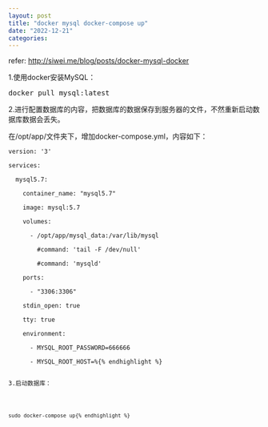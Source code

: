 ```yaml
---
layout: post
title: "docker mysql docker-compose up"
date: "2022-12-21"
categories: 
---
```

<p>refer: <a href="http://siwei.me/blog/posts/docker-mysql-docker">http://siwei.me/blog/posts/docker-mysql-docker</a></p>

<p>1.使用docker安装MySQL：</p>

<pre>
docker pull mysql:latest</pre>

<p>2.进行配置数据库的内容，把数据库的数据保存到服务器的文件，不然重新启动数据库数据会丢失。</p>

<p>在/opt/app/文件夹下，增加docker-compose.yml，内容如下：</p>

<p><code>version: &#39;3&#39;<br />
services:</code></p>

<pre>
<code>&nbsp; mysql5.7:

&nbsp;&nbsp;&nbsp; container_name: &quot;mysql5.7&quot;

&nbsp;&nbsp;&nbsp; image: mysql:5.7

&nbsp;&nbsp;&nbsp; volumes:

&nbsp;&nbsp;&nbsp;&nbsp;&nbsp; - /opt/app/mysql_data:/var/lib/mysql

&nbsp;&nbsp;&nbsp;&nbsp;&nbsp;&nbsp;&nbsp; #command: &#39;tail -F /dev/null&#39;

&nbsp;&nbsp;&nbsp;&nbsp;&nbsp;&nbsp;&nbsp; #command: &#39;mysqld&#39;

&nbsp;&nbsp;&nbsp; ports:

&nbsp;&nbsp;&nbsp;&nbsp;&nbsp; - &quot;3306:3306&quot;

&nbsp;&nbsp;&nbsp; stdin_open: true

&nbsp;&nbsp;&nbsp; tty: true

&nbsp;&nbsp;&nbsp; environment:

&nbsp;&nbsp;&nbsp;&nbsp;&nbsp; - MYSQL_ROOT_PASSWORD=666666

&nbsp;&nbsp;&nbsp;&nbsp;&nbsp; - MYSQL_ROOT_HOST=%{% endhighlight %}

<p>3.启动数据库：</p>

<pre>
<code>sudo docker-compose up{% endhighlight %}

